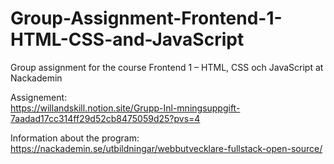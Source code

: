 # Group-Assignment-Frontend-1-HTML-CSS-and-JavaScript
Group assignment for the course Frontend 1 – HTML, CSS och JavaScript at Nackademin

Assignement:  
https://willandskill.notion.site/Grupp-Inl-mningsuppgift-7aadad17cc314ff29d52cb8475059d25?pvs=4

Information about the program:  
https://nackademin.se/utbildningar/webbutvecklare-fullstack-open-source/
